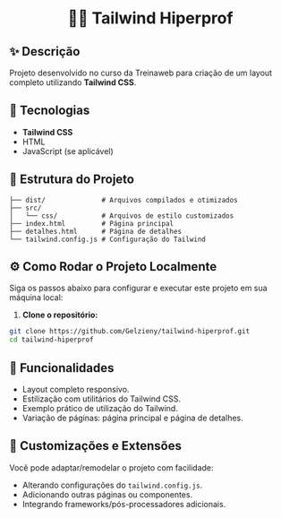 <h1 align="center"> 🧑‍🏫 Tailwind Hiperprof </h1>


## ✨ Descrição

Projeto desenvolvido no curso da Treinaweb para criação de um layout completo utilizando **Tailwind CSS**.

## 🚀 Tecnologias

- **Tailwind CSS**
- HTML
- JavaScript (se aplicável)

## 📁 Estrutura do Projeto

```text
├── dist/              # Arquivos compilados e otimizados
├── src/
│   └── css/           # Arquivos de estilo customizados
├── index.html         # Página principal
├── detalhes.html      # Página de detalhes
└── tailwind.config.js # Configuração do Tailwind
```

## ⚙️ Como Rodar o Projeto Localmente

Siga os passos abaixo para configurar e executar este projeto em sua máquina local:

1.  **Clone o repositório:**
```bash
git clone https://github.com/Gelzieny/tailwind-hiperprof.git
cd tailwind-hiperprof

```

## 🎨 Funcionalidades

- Layout completo responsivo.
- Estilização com utilitários do Tailwind CSS.
- Exemplo prático de utilização do Tailwind.
- Variação de páginas: página principal e página de detalhes.

## 🧩 Customizações e Extensões

Você pode adaptar/remodelar o projeto com facilidade:

- Alterando configurações do `tailwind.config.js`.
- Adicionando outras páginas ou componentes.
- Integrando frameworks/pós-processadores adicionais.